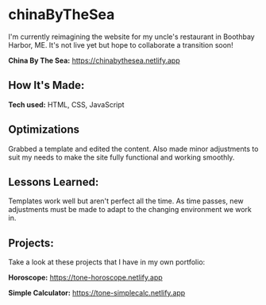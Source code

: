 # chinaByTheSea
I'm currently reimagining the website for my uncle's restaurant in Boothbay Harbor, ME. It's not live yet but hope to collaborate a transition soon!

**China By The Sea:** https://chinabythesea.netlify.app

## How It's Made:

**Tech used:** HTML, CSS, JavaScript

## Optimizations
Grabbed a template and edited the content. Also made minor adjustments to suit my needs to make the site fully functional and working smoothly.

## Lessons Learned:

Templates work well but aren't perfect all the time. As time passes, new adjustments must be made to adapt to the changing environment we work in.

## Projects:
Take a look at these projects that I have in my own portfolio:

**Horoscope:** https://tone-horoscope.netlify.app

**Simple Calculator:** https://tone-simplecalc.netlify.app
